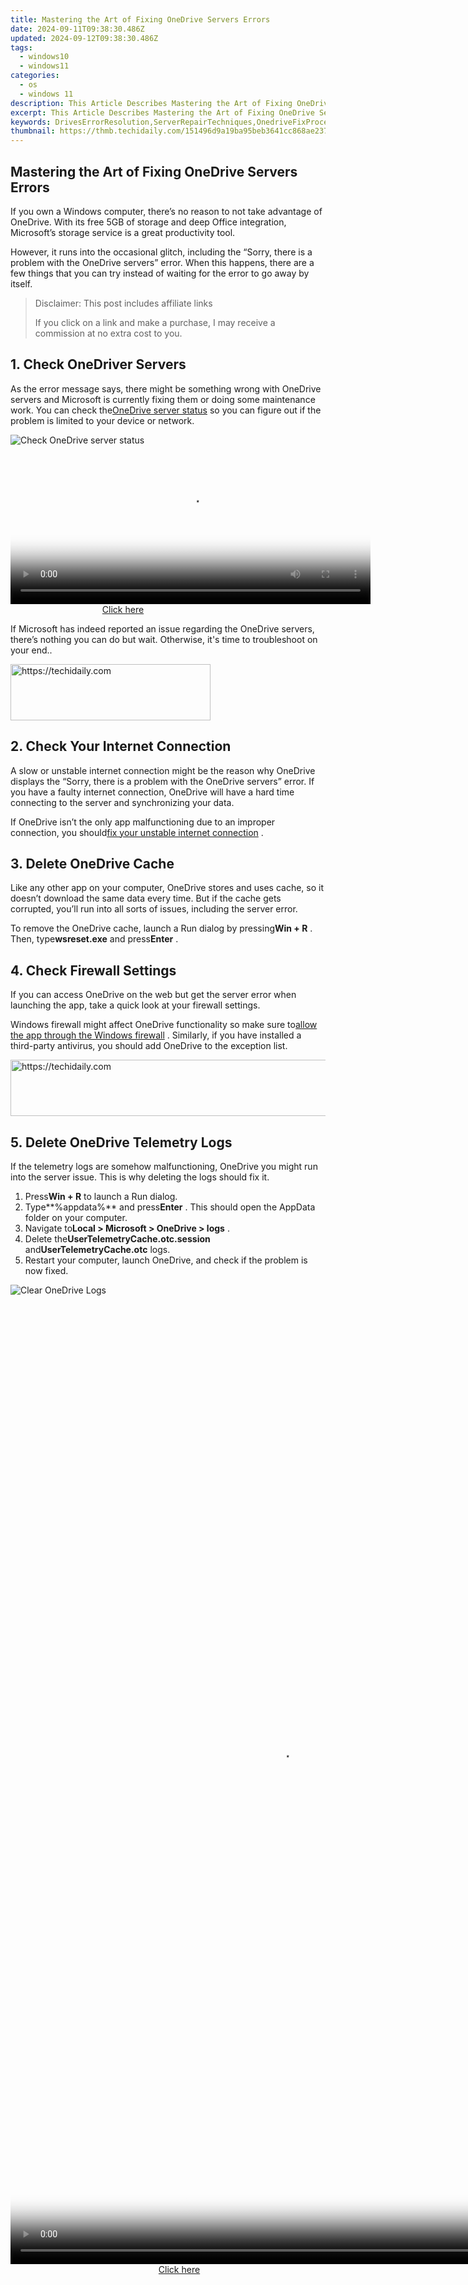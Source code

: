 ```yaml
---
title: Mastering the Art of Fixing OneDrive Servers Errors
date: 2024-09-11T09:38:30.486Z
updated: 2024-09-12T09:38:30.486Z
tags:
  - windows10
  - windows11
categories:
  - os
  - windows 11
description: This Article Describes Mastering the Art of Fixing OneDrive Servers Errors
excerpt: This Article Describes Mastering the Art of Fixing OneDrive Servers Errors
keywords: DrivesErrorResolution,ServerRepairTechniques,OnedriveFixProcedures,DataSyncErrorSolving,CloudStorageTroubleshoot,DriveManagementTactics,ErrorLogDiagnostics
thumbnail: https://thmb.techidaily.com/151496d9a19ba95beb3641cc868ae237a3532fbd921c881e6672274d100dff06.jpg
---
```


## Mastering the Art of Fixing OneDrive Servers Errors

 If you own a Windows computer, there’s no reason to not take advantage of OneDrive. With its free 5GB of storage and deep Office integration, Microsoft’s storage service is a great productivity tool.

 However, it runs into the occasional glitch, including the “Sorry, there is a problem with the OneDrive servers” error. When this happens, there are a few things that you can try instead of waiting for the error to go away by itself.

>  Disclaimer: This post includes affiliate links
>
>  If you click on a link and make a purchase, I may receive a commission at no extra cost to you.
>

## 1\. Check OneDriver Servers

 As the error message says, there might be something wrong with OneDrive servers and Microsoft is currently fixing them or doing some maintenance work. You can check the[OneDrive server status](https://portal.office.com/servicestatus) so you can figure out if the problem is limited to your device or network.

![Check OneDrive server status](https://static1.makeuseofimages.com/wordpress/wp-content/uploads/2023/04/onedrive-status-1.jpg)

<!-- affiliate ads begin -->
<span id="1993652">
					<video width="576" height="240" style="cursor:pointer"
           poster="//a.impactradius-go.com/display-clicktoplayimage/1993652.png"
           onclick="if(!this.playClicked){this.play();this.setAttribute('controls',true);this.playClicked=true;}">
	   <source src="//a.impactradius-go.com/display-ad/22993-1993652">
	   <img src="//a.impactradius-go.com/display-clicktoplayimage/1993652.png" style="border: none; height: 100%; width: 100%; object-fit: contain">
	</video>
	<div style="width:360px;text-align:center"><a href="javascript:window.open(decodeURIComponent('https%3A%2F%2Fhomestyler.sjv.io%2Fc%2F5597632%2F1993652%2F22993'), '_blank');void(0);">Click here</a></div>
</span>
<img height="0" width="0" src="https://imp.pxf.io/i/5597632/1993652/22993" style="position:absolute;visibility:hidden;" border="0" />
<!-- affiliate ads end -->

 If Microsoft has indeed reported an issue regarding the OneDrive servers, there’s nothing you can do but wait. Otherwise, it's time to troubleshoot on your end..

<!-- affiliate ads begin -->
<a href="https://bluettius.sjv.io/c/5597632/2139121/17108" target="_top" id="2139121">
  <img src="//a.impactradius-go.com/display-ad/17108-2139121" border="0" alt="https://techidaily.com" width="320" height="90"/>
</a>
<img height="0" width="0" src="https://bluettius.sjv.io/i/5597632/2139121/17108" style="position:absolute;visibility:hidden;" border="0" />
<!-- affiliate ads end -->

## 2\. Check Your Internet Connection

 A slow or unstable internet connection might be the reason why OneDrive displays the “Sorry, there is a problem with the OneDrive servers” error. If you have a faulty internet connection, OneDrive will have a hard time connecting to the server and synchronizing your data.

 If OneDrive isn’t the only app malfunctioning due to an improper connection, you should[fix your unstable internet connection](https://www.makeuseof.com/tag/fix-slow-unstable-wi-fi-connection/) .

## 3\. Delete OneDrive Cache

 Like any other app on your computer, OneDrive stores and uses cache, so it doesn’t download the same data every time. But if the cache gets corrupted, you’ll run into all sorts of issues, including the server error.

 To remove the OneDrive cache, launch a Run dialog by pressing**Win + R** . Then, type**wsreset.exe** and press**Enter** .

## 4\. Check Firewall Settings

 If you can access OneDrive on the web but get the server error when launching the app, take a quick look at your firewall settings.

 Windows firewall might affect OneDrive functionality so make sure to[allow the app through the Windows firewall](https://www.makeuseof.com/how-to-allow-apps-windows-firewall/) . Similarly, if you have installed a third-party antivirus, you should add OneDrive to the exception list.

<!-- affiliate ads begin -->
<a href="https://wigfever.sjv.io/c/5597632/2014849/22899" target="_top" id="2014849">
  <img src="//a.impactradius-go.com/display-ad/22899-2014849" border="0" alt="https://techidaily.com" width="728" height="90"/>
</a>
<img height="0" width="0" src="https://wigfever.sjv.io/i/5597632/2014849/22899" style="position:absolute;visibility:hidden;" border="0" />
<!-- affiliate ads end -->

## 5\. Delete OneDrive Telemetry Logs

 If the telemetry logs are somehow malfunctioning, OneDrive you might run into the server issue. This is why deleting the logs should fix it.

1. Press**Win + R** to launch a Run dialog.
2. Type**%appdata%** and press**Enter** . This should open the AppData folder on your computer.
3. Navigate to**Local > Microsoft > OneDrive > logs** .
4. Delete the**UserTelemetryCache.otc.session** and**UserTelemetryCache.otc** logs.
5. Restart your computer, launch OneDrive, and check if the problem is now fixed.

![Clear OneDrive Logs](https://static1.makeuseofimages.com/wordpress/wp-content/uploads/2023/04/clear-onedrive-logs.jpg)

<!-- affiliate ads begin -->
<span id="1531879">
					<video width="864" height="1536" style="cursor:pointer"
           poster="//a.impactradius-go.com/display-clicktoplayimage/1531879.png"
           onclick="if(!this.playClicked){this.play();this.setAttribute('controls',true);this.playClicked=true;}">
	   <source src="//a.impactradius-go.com/display-ad/16446-1531879">
	   <img src="//a.impactradius-go.com/display-clicktoplayimage/1531879.png" style="border: none; height: 100%; width: 100%; object-fit: contain">
	</video>
	<div style="width:540px;text-align:center"><a href="javascript:window.open(decodeURIComponent('https%3A%2F%2Flaganoo.pxf.io%2Fc%2F5597632%2F1531879%2F16446'), '_blank');void(0);">Click here</a></div>
</span>
<img height="0" width="0" src="https://imp.pxf.io/i/5597632/1531879/16446" style="position:absolute;visibility:hidden;" border="0" />
<!-- affiliate ads end -->

<!-- affiliate ads begin -->
<span id="1899850">
					<video width="486" height="864" style="cursor:pointer"
           poster="//a.impactradius-go.com/display-clicktoplayimage/1899850.png"
           onclick="if(!this.playClicked){this.play();this.setAttribute('controls',true);this.playClicked=true;}">
	   <source src="//a.impactradius-go.com/display-ad/14483-1899850">
	   <img src="//a.impactradius-go.com/display-clicktoplayimage/1899850.png" style="border: none; height: 100%; width: 100%; object-fit: contain">
	</video>
	<div style="width:304px;text-align:center"><a href="javascript:window.open(decodeURIComponent('https%3A%2F%2Felectronicx.pxf.io%2Fc%2F5597632%2F1899850%2F14483'), '_blank');void(0);">Click here</a></div>
</span>
<img height="0" width="0" src="https://imp.pxf.io/i/5597632/1899850/14483" style="position:absolute;visibility:hidden;" border="0" />
<!-- affiliate ads end -->

## 6\. Reinstall OneDrive

 As always, when it seems you can’t find the issue and have run out of patience, it’s time to reinstall the app. This way, Windows will remove any corrupt or damaged files that keep the app from working.

 Press**Win + I** to launch Settings and head to**Apps > Installed apps** . There, click the**three-dot** icon next to**OneDrive** and select**Uninstall** . Once the process is complete, you can reinstall the app through the Microsoft Store.

![Uninstall OneDrive in Windows 11](https://static1.makeuseofimages.com/wordpress/wp-content/uploads/2023/04/uninstall-onedrive-1.jpg)

<!-- affiliate ads begin -->
<a href="https://appsumo.8odi.net/c/5597632/2118319/7443" target="_top" id="2118319">
  <img src="//a.impactradius-go.com/display-ad/7443-2118319" border="0" alt="https://techidaily.com" width="728" height="90"/>
</a>
<img height="0" width="0" src="https://appsumo.8odi.net/i/5597632/2118319/7443" style="position:absolute;visibility:hidden;" border="0" />
<!-- affiliate ads end -->

 You don’t have to worry about losing your data when uninstalling the app. You can still access all the files that you’ve stored by accessing your OneDrive account online.

## Fix the OneDrive Server Error on Windows

 When encountering the “Sorry, there is a problem with the OneDrive servers”, you might think there’s nothing you can do until Microsoft fixes the issue. However, you shouldn’t trust so easily what OneDrive tells you and go through the tips above. Chances are the problem is limited to your network or device.

 With the issue now solved, you can share and access your most important files. But if you want to keep them even more secure, you should place them in OneDrive’s vault.

<ins class="adsbygoogle"
     style="display:block"
     data-ad-format="autorelaxed"
     data-ad-client="ca-pub-7571918770474297"
     data-ad-slot="1223367746"></ins>

<ins class="adsbygoogle"
     style="display:block"
     data-ad-client="ca-pub-7571918770474297"
     data-ad-slot="8358498916"
     data-ad-format="auto"
     data-full-width-responsive="true"></ins>

<span class="atpl-alsoreadstyle">Also read:</span>
<div><ul>
<li><a href="https://screen-recording.techidaily.com/new-2024-approved-streamline-your-screens-the-benefits-of-using-showmore/"><u>[New] 2024 Approved Streamline Your Screens The Benefits of Using ShowMore</u></a></li>
<li><a href="https://facebook-video-footage.techidaily.com/new-in-2024-diy-guide-screen-capture-and-sound-from-youtube/"><u>[New] In 2024, DIY Guide Screen Capture & Sound From YouTube</u></a></li>
<li><a href="https://article-posts.techidaily.com/new-in-2024-maximizing-android-video-brilliance-simple-steps/"><u>[New] In 2024, Maximizing Android Video Brilliance Simple Steps</u></a></li>
<li><a href="https://on-screen-recording.techidaily.com/new-zooming-out-your-guide-to-flawless-borders/"><u>[New] Zooming Out Your Guide to Flawless Borders</u></a></li>
<li><a href="https://screen-capture.techidaily.com/updated-2024-approved-captureit-all-revisiting-recordmax-users/"><u>[Updated] 2024 Approved CaptureIt All! Revisiting 'RecordMax' Users</u></a></li>
<li><a href="https://article-posts.techidaily.com/2024-approved-improving-visual-storytelling-with-secondary-shoots/"><u>2024 Approved Improving Visual Storytelling with Secondary Shoots</u></a></li>
<li><a href="https://win11.techidaily.com/concealing-activities-deactivate-windows-eye-on-users/"><u>Concealing Activities: Deactivate Windows' Eye on Users</u></a></li>
<li><a href="https://win11.techidaily.com/discover-windows-11-taskbar-improvements/"><u>Discover Windows 11 Taskbar Improvements</u></a></li>
<li><a href="https://win11.techidaily.com/eliminating-obstacles-restoring-system-calls-on-win1111/"><u>Eliminating Obstacles: Restoring System Calls on Win11/11</u></a></li>
<li><a href="https://win11.techidaily.com/escalate-your-internet-speed-triumph-over-windows-100mbps-barrier/"><u>Escalate Your Internet Speed: Triumph Over Windows' 100Mbps Barrier</u></a></li>
<li><a href="https://win11.techidaily.com/essential-complaints-for-new-windows-11-users/"><u>Essential Complaints for New Windows 11 Users</u></a></li>
<li><a href="https://win11.techidaily.com/expert-strategies-for-configuring-dns-in-windows-11/"><u>Expert Strategies for Configuring DNS in Windows 11</u></a></li>
<li><a href="https://android-pokemon-go.techidaily.com/how-to-come-up-with-the-best-pokemon-team-on-infinix-hot-40-pro-drfone-by-drfone-virtual-android/"><u>How to Come up With the Best Pokemon Team On Infinix Hot 40 Pro? | Dr.fone</u></a></li>
<li><a href="https://win11.techidaily.com/how-to-correct-system-errors-following-a-windows-update/"><u>How to Correct System Errors Following a Windows Update</u></a></li>
<li><a href="https://win11.techidaily.com/how-to-mend-audio-error-windows-11-0xc00d36b4/"><u>How to Mend Audio Error: Windows 11, 0XC00D36B4</u></a></li>
<li><a href="https://win11.techidaily.com/how-to-stop-spontaneous-command-window-flashes/"><u>How to Stop Spontaneous Command Window Flashes</u></a></li>
<li><a href="https://extra-resources.techidaily.com/in-2024-a-guide-to-coloring-composition-with-confidence/"><u>In 2024, A Guide to Coloring Composition with Confidence</u></a></li>
<li><a href="https://youtube-webster.techidaily.com/24-discover-the-visionaries-behind-video-content-six-intriguing-youtube-categorization-challenges/"><u>In 2024, Discover the Visionaries Behind Video Content Six Intriguing YouTube Categorization Challenges</u></a></li>
<li><a href="https://remote-screen-capture.techidaily.com/in-2024-reel-it-in-the-premier-browser-recording-tools-of-2023/"><u>In 2024, Reel It In The Premier Browser Recording Tools of 2023</u></a></li>
<li><a href="https://screen-video-capture.techidaily.com/in-2024-visualcut-content-checker/"><u>In 2024, VisualCut Content Checker</u></a></li>
<li><a href="https://win11.techidaily.com/lowering-unrealcefsubprocess-impact-on-system-resources/"><u>Lowering UnrealCEFSubprocess Impact on System Resources</u></a></li>
<li><a href="https://win11.techidaily.com/masterclass-hiding-power-button-in-windows-11-settings/"><u>Masterclass: Hiding Power Button in Windows 11 Settings</u></a></li>
<li><a href="https://win11.techidaily.com/mastering-subnet-settings-windows-11-guide/"><u>Mastering Subnet Settings: Windows 11 Guide</u></a></li>
<li><a href="https://win11.techidaily.com/maximize-typing-speed-with-windows-10-and-11-keys/"><u>Maximize Typing Speed with Windows 10 & 11 Keys</u></a></li>
<li><a href="https://win11.techidaily.com/mitigating-high-cpu-load-due-to-modules-installer-activity/"><u>Mitigating High CPU Load Due to Modules Installer Activity</u></a></li>
<li><a href="https://win11.techidaily.com/network-navigator-4-strategic-approaches-to-test-your-internet-pace/"><u>Network Navigator: 4 Strategic Approaches to Test Your Internet Pace</u></a></li>
<li><a href="https://win11.techidaily.com/optimize-windows-11-a-quick-guide-to-stripping-junk/"><u>Optimize Windows 11: A Quick Guide to Stripping Junk</u></a></li>
<li><a href="https://win11.techidaily.com/orchestrate-your-tasks-microsoft-to-do-plus-ifttt/"><u>Orchestrate Your Tasks: Microsoft To-Do + IFTTT</u></a></li>
<li><a href="https://win11.techidaily.com/overcoming-apple-image-failures-in-windows-1011/"><u>Overcoming Apple Image Failures in Windows 10/11</u></a></li>
<li><a href="https://win11.techidaily.com/overcoming-excessive-opening-of-file-explorer/"><u>Overcoming Excessive Opening of File Explorer</u></a></li>
<li><a href="https://extra-guidance.techidaily.com/proven-ways-to-enhance-your-home-nba-streams-for-2024/"><u>Proven Ways to Enhance Your Home NBA Streams for 2024</u></a></li>
<li><a href="https://win11.techidaily.com/purging-windows-11-store-simple-steps/"><u>Purging Windows 11 Store: Simple Steps</u></a></li>
<li><a href="https://win11.techidaily.com/quick-fix-guide-to-freeing-windows-11-space/"><u>Quick-Fix Guide to Freeing Windows 11 Space</u></a></li>
<li><a href="https://win11.techidaily.com/resolving-absence-of-msvcr120dll-in-windows-environments/"><u>Resolving Absence of MSVCR120.DLL in Windows Environments</u></a></li>
<li><a href="https://sound-issues.techidaily.com/solving-common-discord-voice-call-troubles-quick-tips-and-steps/"><u>Solving Common Discord Voice Call Troubles - Quick Tips & Steps</u></a></li>
<li><a href="https://technical-tips.techidaily.com/step-by-step-guide-switching-your-netflix-country-with-ease/"><u>Step-by-Step Guide: Switching Your Netflix Country with Ease</u></a></li>
<li><a href="https://win11.techidaily.com/strategies-for-overcoming-windows-service-error-1053/"><u>Strategies for Overcoming Windows Service Error 1053</u></a></li>
<li><a href="https://graphic-issues.techidaily.com/supercharge-pcs-latest-nvidia-drivers-for-windows-10-users/"><u>Supercharge PCs: Latest NVIDIA Drivers for Windows 10 Users</u></a></li>
<li><a href="https://win11.techidaily.com/techniques-for-enabling-external-security-solutions/"><u>Techniques for Enabling External Security Solutions</u></a></li>
<li><a href="https://win11.techidaily.com/techniques-for-regedit-management-in-windows-11/"><u>Techniques for RegEdit Management in Windows 11</u></a></li>
<li><a href="https://change-location.techidaily.com/the-magnificent-art-of-pokemon-go-streaming-on-vivo-y55s-5g-2023-drfone-by-drfone-virtual-android/"><u>The Magnificent Art of Pokemon Go Streaming On Vivo Y55s 5G (2023)? | Dr.fone</u></a></li>
<li><a href="https://win11.techidaily.com/the-ultimate-technique-for-designing-custom-lock-patterns-in-windows-11/"><u>The Ultimate Technique for Designing Custom Lock Patterns in Windows 11</u></a></li>
<li><a href="https://win11.techidaily.com/troubleshoot-windows-woes-in-4-easy-steps/"><u>Troubleshoot Windows Woes in 4 Easy Steps</u></a></li>
<li><a href="https://bypass-frp.techidaily.com/ultimate-guide-from-vivo-v30-lite-5g-frp-bypass-by-drfone-android/"><u>Ultimate Guide from Vivo V30 Lite 5G FRP Bypass</u></a></li>
<li><a href="https://win11.techidaily.com/unblocking-microsoft-store-on-windows-10-and-11-with-x800704cf-error/"><u>Unblocking Microsoft Store on Windows 10 & 11 with X800704CF Error</u></a></li>
<li><a href="https://win11.techidaily.com/unlocking-successful-device-connection-on-windows-11/"><u>Unlocking Successful Device Connection on Windows 11</u></a></li>
<li><a href="https://win11.techidaily.com/unraveling-disk-issues-avoiding-reading-problems/"><u>Unraveling Disk Issues: Avoiding Reading Problems</u></a></li>
<li><a href="https://win11.techidaily.com/what-hides-inside-ftdibussys-exploring-its-effects-on-windows-security/"><u>What Hides Inside ftdibus.sys? Exploring Its Effects on Windows Security</u></a></li>
<li><a href="https://win11.techidaily.com/windows-11s-disruptive-layout-elements-a-review/"><u>Windows 11'S Disruptive Layout Elements: A Review</u></a></li>
<li><a href="https://win11.techidaily.com/winshift-fixes-guide-needed/"><u>WinShift Fixes Guide Needed</u></a></li>
<li><a href="https://fake-location.techidaily.com/wondering-the-best-alternative-to-hola-on-motorola-moto-g34-5g-here-is-the-answer-drfone-by-drfone-virtual-android/"><u>Wondering the Best Alternative to Hola On Motorola Moto G34 5G? Here Is the Answer | Dr.fone</u></a></li>
</ul></div>

